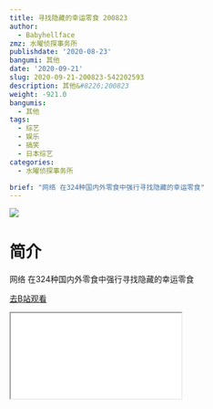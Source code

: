 ```yaml
---
title: 寻找隐藏的幸运零食 200823
author:
  - Babyhellface
zmz: 水曜侦探事务所
publishdate: '2020-08-23'
bangumi: 其他
date: '2020-09-21'
slug: 2020-09-21-200823-542202593
description: 其他&#8226;200823
weight: -921.0
bangumis:
  - 其他
tags:
  - 综艺
  - 娱乐
  - 搞笑
  - 日本综艺
categories:
  - 水曜侦探事务所

brief: "网络 在324种国内外零食中强行寻找隐藏的幸运零食"
---
```

![](https://raw.githubusercontent.com/tcgriffith/owaraisite/master/static/tmpimg/4e3629c75ce52e8707af99d24004cbe1503cfebb.jpg.480.jpg)
# 简介  
网络
在324种国内外零食中强行寻找隐藏的幸运零食  

[去B站观看](https://www.bilibili.com/video/av542202593/)
<div class ="resp-container"><iframe class="testiframe" src="//player.bilibili.com/player.html?aid=542202593"", scrolling="no", allowfullscreen="true" > </iframe></div> 
